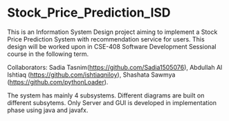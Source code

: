 # Stock_Price_Prediction_ISD
This is an Information System Design project aiming to implement a Stock Price Prediction System with recommendation service for users. This design will be worked upon in CSE-408 Software Development Sessional course in the following term. 

Collaborators: Sadia Tasnim(https://github.com/Sadia1505076), Abdullah Al Ishtiaq (https://github.com/ishtiaqniloy), Shashata Sawmya (https://github.com/pythonLoader).

The system has mainly 4 subsystems. Different diagrams are built on different subsytems.
Only Server and GUI is developed in implementation phase using java and javafx.
